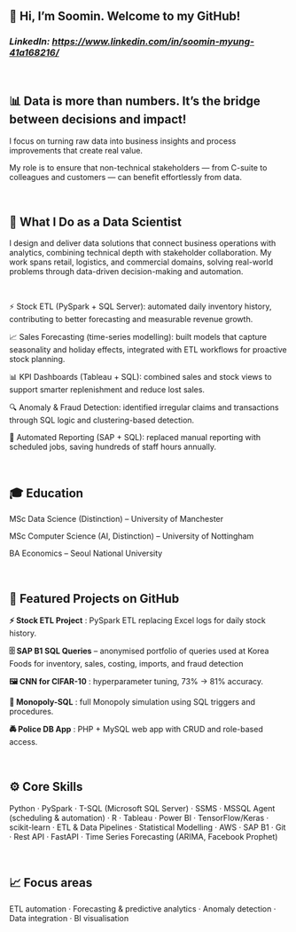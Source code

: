 ## 👋 Hi, I’m Soomin. Welcome to my GitHub!
### _LinkedIn: https://www.linkedin.com/in/soomin-myung-41a168216/_

<br>

## 📊 Data is more than numbers. It’s the bridge between decisions and impact!

I focus on turning raw data into business insights and process improvements that create real value.

My role is to ensure that non-technical stakeholders — from C-suite to colleagues and customers — can benefit effortlessly from data.

<br>

## 💼 What I Do as a Data Scientist

I design and deliver data solutions that connect business operations with analytics, combining technical depth with stakeholder collaboration.
My work spans retail, logistics, and commercial domains, solving real-world problems through data-driven decision-making and automation.

<br>

⚡ Stock ETL (PySpark + SQL Server): automated daily inventory history, contributing to better forecasting and measurable revenue growth.

📈 Sales Forecasting (time-series modelling): built models that capture seasonality and holiday effects, integrated with ETL workflows for proactive stock planning.

📊 KPI Dashboards (Tableau + SQL): combined sales and stock views to support smarter replenishment and reduce lost sales.

🔍 Anomaly & Fraud Detection: identified irregular claims and transactions through SQL logic and clustering-based detection.

🤖 Automated Reporting (SAP + SQL): replaced manual reporting with scheduled jobs, saving hundreds of staff hours annually.

<br>

## 🎓 Education

MSc Data Science (Distinction) – University of Manchester

MSc Computer Science (AI, Distinction) – University of Nottingham

BA Economics – Seoul National University

<br>

## 📂 Featured Projects on GitHub

**⚡ Stock ETL Project**
: PySpark ETL replacing Excel logs for daily stock history.

**🗄️ SAP B1 SQL Queries** – anonymised portfolio of queries used at Korea Foods for inventory, sales, costing, imports, and fraud detection  

**🖼 CNN for CIFAR-10**
: hyperparameter tuning, 73% → 81% accuracy.

**🎲 Monopoly-SQL**
: full Monopoly simulation using SQL triggers and procedures.

**🚔 Police DB App**
: PHP + MySQL web app with CRUD and role-based access.

<br>

## ⚙️ Core Skills
Python · PySpark · T-SQL (Microsoft SQL Server) · SSMS · MSSQL Agent (scheduling & automation) · R · Tableau · Power BI · TensorFlow/Keras · scikit-learn · ETL & Data Pipelines · Statistical Modelling · AWS · SAP B1 · Git · Rest API · FastAPI · Time Series Forecasting (ARIMA, Facebook Prophet)

<br> 

## 📈 Focus areas
ETL automation · Forecasting & predictive analytics · Anomaly detection · Data integration · BI visualisation


